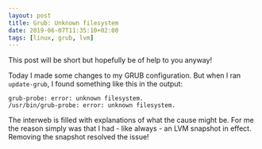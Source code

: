 ```yaml
---
layout: post
title: Grub: Unknown filesystem
date: 2019-06-07T11:35:10+02:00
tags: [linux, grub, lvm]
---
```


This post will be short but hopefully be of help to you anyway!

Today I made some changes to my GRUB configuration. But when I ran `update-grub`, I found something like this in the output:

    grub-probe: error: unknown filesystem.
    /usr/bin/grub-probe: error: unknown filesystem.
    
The interweb is filled with explanations of what the cause might be. For me the reason simply was that I had - like always - an LVM snapshot in effect. Removing the snapshot resolved the issue!
    
